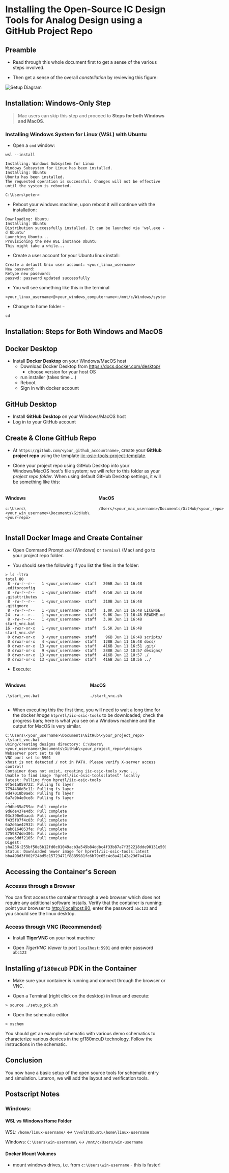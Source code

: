 # Installing the Open-Source IC Design Tools for Analog Design using a GitHub Project Repo

## Preamble
- Read through this whole document first to get a sense of the various steps involved. 

- Then get a sense of the overall *constellation* by reviewing this figure:

![Setup Diagram](../CAD_tool_computing_constellation/img/Computer_Tools_Setup.png)

## Installation: Windows-Only Step 

> Mac users can skip this step and proceed to **Steps for both Windows and MacOS**.  

### Installing Windows System for Linux (WSL) with Ubuntu

- Open a `cmd` window:

```
wsl --install
```
```
Installing: Windows Subsystem for Linux
Windows Subsystem for Linux has been installed.
Installing: Ubuntu
Ubuntu has been installed.
The requested operation is successful. Changes will not be effective until the system is rebooted.

C:\Users\peter>
```

- Reboot your windows machine, upon reboot it will continue with the installation:

```
Downloading: Ubuntu
Installing: Ubuntu
Distribution successfully installed. It can be launched via 'wsl.exe -d Ubuntu'
Launching Ubuntu...
Provisioning the new WSL instance Ubuntu
This might take a while...
```
- Create a user account for your Ubuntu linux install:

```
Create a default Unix user account: <your_linux_username>
New password:
Retype new password:
passwd: password updated successfully
```
- You will see something like this in the terminal
```
<your_linux_username>@<your_windows_computername>:/mnt/c/Windows/system32$
```

- Change to home folder `~`

```
cd 
```

## Installation: Steps for Both Windows and MacOS

## Docker Desktop

- Install **Docker Desktop** on your Windows/MacOS host
    - Download Docker Desktop from https://docs.docker.com/desktop/ 
        - choose version for your host OS
    - run installer (takes time ...)
    - Reboot
    - Sign in with docker account

## GitHub Desktop

- Install **GitHub Desktop** on your Windows/MacOS host
- Log in to your GitHub account

## Create & Clone GitHub Repo

- At `https://github.com/<your_github_accountname>`, create your **GitHub project repo** using the template [iic-osic-tools-project-template](https://github.com/Jianxun/iic-osic-tools-project-template).

- Clone your project repo using GitHub Desktop into your Windows/MacOS host's file system; we will refer to this folder as your *project repo folder*. When using default GitHub Desktop settings, it will be something like this:

<div style="display: flex; gap: 2em; width: 100%;">
  <div style="flex: 1;">
    <h4>Windows</h4>
    <pre><code>c:\Users\&ltyour_win_username&gt\Documents\GitHub\&ltyour-repo&gt</code></pre>
  </div>
  <div style="flex: 1;">
    <h4>MacOS</h4>
    <pre><code>/Users/&ltyour_mac_username&gt/Documents/GitHub/&ltyour_repo&gt</code></pre>
  </div>
</div>

## Install Docker Image and Create Container

- Open Command Prompt `cmd` (Windows) or `terminal` (Mac) and go to your project repo folder.

- You should see the following if you list the files in the folder: 

```
> ls -ltra
total 80
 8 -rw-r--r--   1 <your_username>  staff   206B Jun 11 16:48 .editorconfig
 8 -rw-r--r--   1 <your_username>  staff   475B Jun 11 16:48 .gitattributes
 8 -rw-r--r--   1 <your_username>  staff   310B Jun 11 16:48 .gitignore
 8 -rw-r--r--   1 <your_username>  staff   1.0K Jun 11 16:48 LICENSE
24 -rw-r--r--   1 <your_username>  staff   9.0K Jun 11 16:48 README.md
 8 -rw-r--r--   1 <your_username>  staff   3.9K Jun 11 16:48 start_vnc.bat
16 -rwxr-xr-x   1 <your_username>  staff   5.5K Jun 11 16:48 start_vnc.sh*
 0 drwxr-xr-x   3 <your_username>  staff    96B Jun 11 16:48 scripts/
 0 drwxr-xr-x   4 <your_username>  staff   128B Jun 11 16:48 docs/
 0 drwxr-xr-x  13 <your_username>  staff   416B Jun 11 16:51 .git/
 0 drwxr-xr-x   9 <your_username>  staff   288B Jun 12 10:57 designs/
 0 drwxr-xr-x  13 <your_username>  staff   416B Jun 12 10:57 ./
 0 drwxr-xr-x  13 <your_username>  staff   416B Jun 13 18:56 ../

```

- Execute:

<div style="display: flex; gap: 2em; width: 100%;">
  <div style="flex: 1;">
    <h4>Windows</h4>
    <pre><code>.\start_vnc.bat</code></pre>
  </div>
  <div style="flex: 1;">
    <h4>MacOS</h4>
    <pre><code>./start_vnc.sh</code></pre>
  </div>
</div>

- When executing this the first time, you will need to wait a long time for the docker *image* `htpretl/iic-osic-tools` to be downloaded; check the progress bars; here is what you see on a Windows machine and the output for MacOS is very similar. 

```
C:\Users\<your_username>\Documents\GitHub\<your_project_repo> .\start_vnc.bat
Using/creating designs directory: C:\Users\<your_username>\Documents\GitHub\<your_project_repo>\designs
Webserver port set to 80
VNC port set to 5901
xhost is not detected / not in PATH. Please verify X-server access control!
Container does not exist, creating iic-osic-tools_xvnc ...
Unable to find image 'hpretl/iic-osic-tools:latest' locally
latest: Pulling from hpretl/iic-osic-tools
0f5e1a059722: Pulling fs layer
7794480d3c11: Pulling fs layer
9d47018b9aeb: Pulling fs layer
6a7a9b4e0ce8: Pulling fs layer
....
e9dbe85a759a: Pull complete
9d6de437e4db: Pull complete
03c390e0aacd: Pull complete
f435f87f4c03: Pull complete
6a2d6ae42932: Pull complete
0ab6164053fe: Pull complete
375987dde304: Pull complete
eaee5ddf2105: Pull complete
Digest: sha256:255bf50e5b12fd0c01049acb3a549b84ddbc4f33b87a7f352218dde90131e509
Status: Downloaded newer image for hpretl/iic-osic-tools:latest
bba498d3f002f24bd5c15723471f8885981fc6b79c65c4c8a42142a23d7a414a
```
## Accessing the Container's Screen

### Accesss through a Browser

You can first access the container through a web browser which does not require any additional software installs. Verify that the container is running: point your browser to [http://localhost:80](http://localhost:80), enter the password `abc123` and you should see the linux desktop. 

### Access through VNC (Recommended)

- Install **TigerVNC** on your host machine

- Open *TigerVNC Viewer* to port `localhost:5901` and enter password `abc123`

## Installing `gf180mcuD` PDK in the Container

- Make sure your container is running and connect through the browser or VNC. 

- Open a Terminal (right click on the desktop) in linux and execute: 
```
> source ./setup_pdk.sh
```
- Open the schematic editor
```
> xschem
```
You should get an example schematic with various demo schematics to characterize various devices in the gf180mcuD technology. Follow the instructions in the schematic. 

## Conclusion

You now have a basic setup of the open source tools for schematic entry and simulation. Lateron, we will add the layout and verification tools. 

## Postscript Notes
### Windows: 

#### WSL vs Windows Home Folder
WSL: `/home/linux-username/` <-> `\\wsl$\Ubuntu\home\linux-username`

Windows: `C:\Users\win-username\` <-> `/mnt/c/Users/win-username`

#### Docker Mount Volumes
- mount windows drives, i.e. from `c:\Users\win-username` - this is faster!




